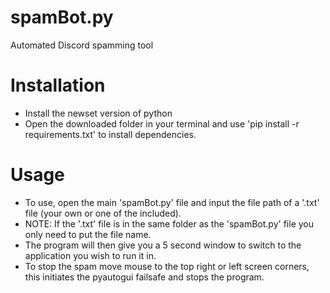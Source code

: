 # spamBot.py
Automated Discord spamming tool
# Installation
* Install the newset version of python
* Open the downloaded folder in your terminal and use 'pip install -r requirements.txt' to install dependencies.
# Usage
* To use, open the main 'spamBot.py' file and input the file path of a '.txt' file (your own or one of the included).
* NOTE: If the '.txt' file is in the same folder as the 'spamBot.py' file you only need to put the file name.
* The program will then give you a 5 second window to switch to the application you wish to run it in.
* To stop the spam move mouse to the top right or left screen corners, this initiates the pyautogui failsafe and stops the program.

